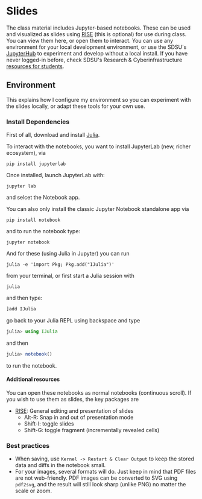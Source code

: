 # Slides

The class material includes Jupyter-based notebooks. These can be used and visualized as slides using [RISE](https://github.com/damianavila/RISE) (this is optional) for use during class.
You can view them here, or open them to interact. You can use any environment for your local development environment, or use the SDSU's [JupyterHub](https://jupyterhub.sdsu.edu/) to experiment and develop without a local install. If you have never logged-in before, check SDSU's Research & Cyberinfrastructure [resources for students](https://sdsu-research-ci.github.io/instructionalcluster/students).

## Environment

This explains how I configure my environment so you can experiment with the slides locally, or adapt these tools for your own use.

### Install Dependencies

First of all, download and install [Julia](https://julialang.org/downloads/).

To interact with the notebooks, you want to install JupyterLab (new, richer ecosystem), via

```
pip install jupyterlab
```

Once installed, launch JupyterLab with:

```
jupyter lab
```
and selcet the Notebook app.

You can also only install the classic Jupyter Notebook standalone app via

```
pip install notebook
```

and to run the notebook type:

```
jupyter notebook
```

And for these (using Julia in Jupyter) you can run

```
julia -e 'import Pkg; Pkg.add("IJulia")'
```

from your terminal, or first start a Julia session with
```
julia
```

and then type:
```julia
]add IJulia
```

go back to your Julia REPL using backspace and type

```julia
julia> using IJulia
```

and then
```julia
julia> notebook()
```

to run the notebook.

#### Additional resources
You can open these notebooks as normal notebooks (continuous scroll). If you wish to use them as slides, the key packages are

* [RISE](https://github.com/damianavila/RISE): General editing and presentation of slides
  * Alt-R: Snap in and out of presentation mode
  * Shift-I: toggle slides
  * Shift-G: toggle fragment (incrementally revealed cells)


### Best practices

* When saving, use `Kernel -> Restart & Clear Output` to keep the stored data and diffs in the notebook small.
* For your images, several formats will do. Just keep in mind that PDF files are not web-friendly. PDF images can be converted to SVG using `pdf2svg`, and the result will still look sharp (unlike PNG) no matter the scale or zoom.

